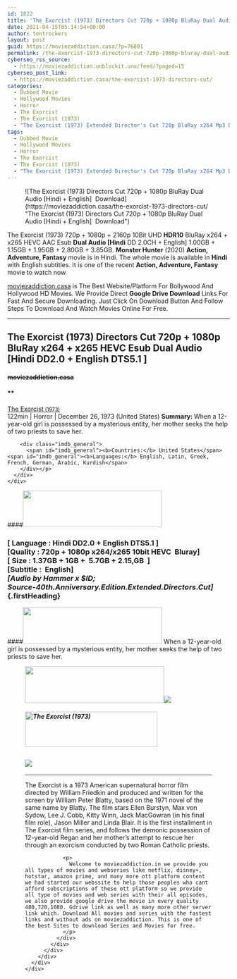```yaml
---
id: 1822
title: 'The Exorcist (1973) Directors Cut 720p + 1080p BluRay Dual Audio [Hindi + English]  Download'
date: 2021-04-15T05:14:54+00:00
author: tentrockers
layout: post
guid: https://moviezaddiction.casa/?p=76801
permalink: /the-exorcist-1973-directors-cut-720p-1080p-bluray-dual-audio-hindi-english-download/
cyberseo_rss_source:
  - https://moviezaddiction.unblockit.uno/feed/?paged=15
cyberseo_post_link:
  - https://moviezaddiction.casa/the-exorcist-1973-directors-cut/
categories:
  - Dubbed Movie
  - Hollywood Movies
  - Horror
  - The Exorcist
  - The Exorcist (1973)
  - "The Exorcist (1973) Extended Director's Cut 720p BluRay x264 Mp3 Dual Audio [Hindi + English] 1.25GB ~~MoviezAddiction.Live~~"
tags:
  - Dubbed Movie
  - Hollywood Movies
  - Horror
  - The Exorcist
  - The Exorcist (1973)
  - "The Exorcist (1973) Extended Director's Cut 720p BluRay x264 Mp3 Dual Audio [Hindi + English] 1.25GB ~~MoviezAddiction.Live~~"
---
```

<figure class="entry-thumbnail">![The Exorcist (1973) Directors Cut 720p + 1080p BluRay Dual Audio [Hindi + English]&nbsp; Download](https://moviezaddiction.casa/the-exorcist-1973-directors-cut/ "The Exorcist (1973) Directors Cut 720p + 1080p BluRay Dual Audio [Hindi + English]&nbsp; Download")  
</figure> 

The Exorcist (1973) 720p + 1080p + 2160p 10Bit UHD **HDR10** BluRay x264 + x265 HEVC AAC Esub **Dual Audio [Hindi** DD 2.0CH + English] 1.00GB + 1.15GB + 1.95GB + 2.80GB + 3.85GB. **Monster Hunter** (2020) **Action, Adventure, Fantasy** movie is in Hindi. The whole movie is available in **Hindi** with English subtitles. It is one of the recent **Action, Adventure, Fantasy** movie to watch now.

[moviezaddiction.casa](https://moviezaddiction.casa) is The Best Website/Platform For Bollywood And Hollywood HD Movies. We Provide Direct **Google Drive Download** Links For Fast And Secure Downloading. Just Click On Download Button And Follow Steps To Download And Watch Movies Online For Free.

* * *

## <span>The Exorcist (1973) Directors Cut 720p + 1080p BluRay x264 + x265 HEVC Esub Dual Audio [Hindi DD2.0 + English DTS5.1 ]&nbsp;</span>

#### <span>~~moviezaddiction.casa~~</span>

#### **</p> 

<div class="imdb_container">
  <div>
    <div class="imdb_dark">
      <div class="imdb_right">
        <span id="movie_title"><a href="https://www.imdb.com/title/tt0070047" target="_blank" rel="noopener">The Exorcist<small> (1973)</small></a></span><br /> <span id="genres">122min | Horror | December 26, 1973 (United States)</span> <span id="summary"><b>Summary: </b>When a 12-year-old girl is possessed by a mysterious entity, her mother seeks the help of two priests to save her.</span></p> 
        
        <div class="imdb_general">
          <span id="imdb_general"><b>Countries:</b> United States</span><span id="imdb_general"><b>Languages:</b> English, Latin, Greek, French, German, Arabic, Kurdish</span>
        </div></p>
      </div>
    </div>
  </div>
</div>

</b></h4> 

####<img loading="lazy" class="aligncenter" src="https:///moviezaddiction.casa/wp-content/uploads/2018/02/Media-Info.png?zoom=0.8099999785423279&resize=315%2C83&ssl=1" srcset="https://moviezaddiction.casa//wp-content/uploads/2018/02/Media-Info.png?zoom=0.8999999761581421&resize=315%2C83&ssl=1" width="315" height="83" /> 

### <span><span><strong>[ Language : Hindi DD2.0 + English DTS5.1</strong>&nbsp;]</span><br /><span>[Quality : 720p + 1080p x264/x265 10bit HEVC&nbsp; Bluray]</span><br /><span>[ Size : 1.37GB + 1GB +&nbsp; 5.7GB + 2.15,GB&nbsp; ]</span><br /><span>[Subtitle :&nbsp; English]<br /><em><span>[Audio by Hammer x $ID;</span><br /><span>Source-40th.Anniversary.Edition.Extended.Directors.Cut]</span></em></span></span> {.firstHeading}

####<img loading="lazy" class="aligncenter" src="https://moviezaddiction.casa//wp-content/uploads/2018/02/Plot.jpeg?zoom=0.8099999785423279&resize=315%2C83&ssl=1" srcset="https://moviezaddiction.casa//wp-content/uploads/2018/02/Plot.jpeg?zoom=0.8999999761581421&resize=315%2C83&ssl=1" width="315" height="83" /> <span>When a 12-year-old girl is possessed by a mysterious entity, her mother seeks the help of two priests to save her.</span>

<div class="wp-block-image">
  <figure class="aligncenter is-resized"><img loading="lazy" class="aligncenter" src="https://i1.wp.com/moviezaddiction.casa/wp-content/uploads/2018/02/Screenshots-Button.png?zoom=0.8099999785423279&resize=315%2C83&ssl=1" srcset="https://moviezaddiction.casa//wp-content/uploads/2018/02/Screenshots-Button.png?zoom=0.8999999761581421&resize=315%2C83&ssl=1" width="315" height="83" /><img src="https://i.imgur.com/WWfjPhC.jpg" /></p> 
  
  <h4 class="summary_text">
    <em><img loading="lazy" class="aligncenter" src="https://i2.wp.com/moviezaddiction.casa/wp-content/uploads/2018/02/Download-Button-1.png?zoom=0.8099999785423279&resize=300%2C80&ssl=1" srcset="https://i2.wp.com/moviezaddiction.casa/wp-content/uploads/2018/02/Download-Button-1.png?zoom=0.8999999761581421&resize=300%2C80&ssl=1" alt="The Exorcist (1973)" width="300" height="80" /></em>
  </h4>
  
  <h2>
    <img class="aligncenter" src="https://i.imgur.com/Ds7bb.gif" />
  </h2>
  
  <hr />
  
  <div class="mod" data-md="50" data-hveid="250" data-ved="0ahUKEwi-7dnvqo7WAhXLsFQKHTILBKEQkCkI-gEoAzAn">
    <div class="_cgc kno-fb-ctx" data-hveid="251" data-ved="0ahUKEwi-7dnvqo7WAhXLsFQKHTILBKEQziAI-wEoADAn">
      <div class="r-iH9cFH0n0MiE">
        <div class="mod" data-md="50" data-hveid="228" data-ved="0ahUKEwjniJq86tTWAhULK48KHU9mChkQkCkI5AEoBDAh">
          <div class="_cgc kno-fb-ctx" data-hveid="229" data-ved="0ahUKEwjniJq86tTWAhULK48KHU9mChkQziAI5QEoADAh">
            <div class="r-iwKCMzMr_HBQ">
              <div class="overviewContainer ng-star-inserted">
                <p>
                  The Exorcist is a 1973 American supernatural horror film directed by William Friedkin and produced and written for the screen by William Peter Blatty, based on the 1971 novel of the same name by Blatty. The film stars Ellen Burstyn, Max von Sydow, Lee J. Cobb, Kitty Winn, Jack MacGowran (in his final film role), Jason Miller and Linda Blair. It is the first installment in The Exorcist film series, and follows the demonic possession of 12-year-old Regan and her mother’s attempt to rescue her through an exorcism conducted by two Roman Catholic priests.
                </p>
                
                <p>
                  Welcome to moviezaddiction.in we provide you all types of movies and webseries like netflix, disney+, hotstar, amazon prime, and many more ott platform content we had started our webssite to help those peoples who cant afford subscriptions of these ott platform so we provide all type of movies and web series with their all episodes, we also provide google drive the movie in every quality 480,720,1080. Gdrive link as well as many more other server link which. Download All movies and series with the fastest links and without ads on moviezaddiction. This is one of the best Sites to download Series and Movies for free.
                </p>
              </div>
            </div>
          </div>
        </div>
      </div>
    </div>
  </div></figure>
</div>